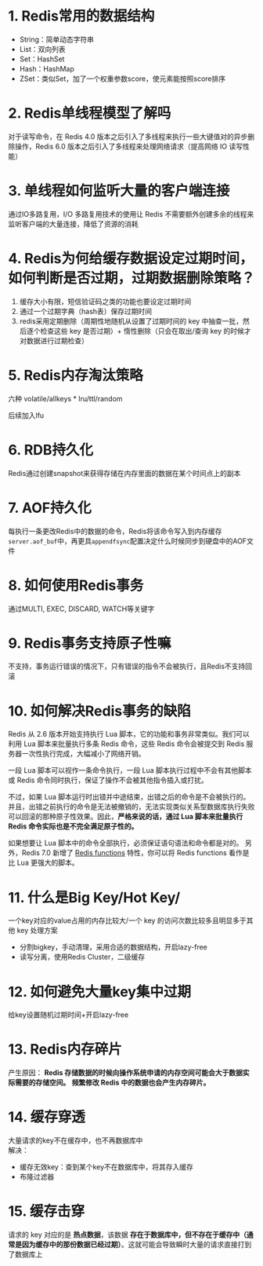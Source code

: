 # 1. Redis常用的数据结构
- String：简单动态字符串
- List：双向列表
- Set：HashSet
- Hash：HashMap
- ZSet：类似Set，加了一个权重参数score，使元素能按照score排序

# 2. Redis单线程模型了解吗
对于读写命令，在 Redis 4.0 版本之后引入了多线程来执行一些大键值对的异步删除操作，Redis 6.0 版本之后引入了多线程来处理网络请求（提高网络 IO 读写性能）

# 3. 单线程如何监听大量的客户端连接
通过IO多路复用，I/O 多路复用技术的使用让 Redis 不需要额外创建多余的线程来监听客户端的大量连接，降低了资源的消耗

# 4. Redis为何给缓存数据设定过期时间，如何判断是否过期，过期数据删除策略？
1. 缓存大小有限，短信验证码之类的功能也要设定过期时间
2. 通过一个过期字典（hash表）保存过期时间
3. redis采用定期删除（周期性地随机从设置了过期时间的 key 中抽查一批，然后逐个检查这些 key 是否过期）+ 惰性删除（只会在取出/查询 key 的时候才对数据进行过期检查）

# 5. Redis内存淘汰策略
六种
volatile/allkeys * lru/ttl/random

后续加入lfu

# 6. RDB持久化
Redis通过创建snapshot来获得存储在内存里面的数据在某个时间点上的副本

# 7. AOF持久化
每执行一条更改Redis中的数据的命令，Redis将该命令写入到内存缓存`server.aof_buf`中，再更具`appendfsync`配置决定什么时候同步到硬盘中的AOF文件

# 8. 如何使用Redis事务
通过MULTI, EXEC, DISCARD, WATCH等关键字

# 9. Redis事务支持原子性嘛
不支持，事务运行错误的情况下，只有错误的指令不会被执行，且Redis不支持回滚

# 10. 如何解决Redis事务的缺陷
Redis 从 2.6 版本开始支持执行 Lua 脚本，它的功能和事务非常类似。我们可以利用 Lua 脚本来批量执行多条 Redis 命令，这些 Redis 命令会被提交到 Redis 服务器一次性执行完成，大幅减小了网络开销。

一段 Lua 脚本可以视作一条命令执行，一段 Lua 脚本执行过程中不会有其他脚本或 Redis 命令同时执行，保证了操作不会被其他指令插入或打扰。

不过，如果 Lua 脚本运行时出错并中途结束，出错之后的命令是不会被执行的。并且，出错之前执行的命令是无法被撤销的，无法实现类似关系型数据库执行失败可以回滚的那种原子性效果。因此，**严格来说的话，通过 Lua 脚本来批量执行 Redis 命令实际也是不完全满足原子性的。**

如果想要让 Lua 脚本中的命令全部执行，必须保证语句语法和命令都是对的。
另外，Redis 7.0 新增了 [Redis functions](https://redis.io/docs/manual/programmability/functions-intro/) 特性，你可以将 Redis functions 看作是比 Lua 更强大的脚本。

# 11. 什么是Big Key/Hot Key/
一个key对应的value占用的内存比较大/一个 key 的访问次数比较多且明显多于其他 key
处理方案
- 分割bigkey，手动清理，采用合适的数据结构，开启lazy-free
- 读写分离，使用Redis Cluster，二级缓存

# 12. 如何避免大量key集中过期
给key设置随机过期时间+开启lazy-free

# 13. Redis内存碎片
产生原因：
**Redis 存储数据的时候向操作系统申请的内存空间可能会大于数据实际需要的存储空间。**
**频繁修改 Redis 中的数据也会产生内存碎片。**

# 14. 缓存穿透
大量请求的key不在缓存中，也不再数据库中	
解决：
- 缓存无效key：查到某个key不在数据库中，将其存入缓存
- 布隆过滤器

# 15. 缓存击穿
请求的 key 对应的是 **热点数据**，该数据 **存在于数据库中，但不存在于缓存中（通常是因为缓存中的那份数据已经过期）**。这就可能会导致瞬时大量的请求直接打到了数据库上



<!--stackedit_data:
eyJoaXN0b3J5IjpbLTE5Mzc0NDExOTksLTIwODg3NDY2MTJdfQ
==
-->